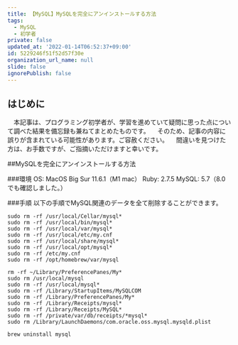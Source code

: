 ```yaml
---
title: 【MySQL】MySQLを完全にアンインストールする方法
tags:
  - MySQL
  - 初学者
private: false
updated_at: '2022-01-14T06:52:37+09:00'
id: 5229246f51f52d57f30e
organization_url_name: null
slide: false
ignorePublish: false
---
```

## はじめに
　本記事は、プログラミング初学者が、学習を進めていて疑問に思った点について調べた結果を備忘録も兼ねてまとめたものです。
　そのため、記事の内容に誤りが含まれている可能性があります。ご容赦ください。
　間違いを見つけた方は、お手数ですが、ご指摘いただけますと幸いです。

##MySQLを完全にアンインストールする方法

###環境
OS: MacOS Big Sur 11.6.1（M1 mac）
Ruby: 2.7.5
MySQL: 5.7（8.0でも確認しました。）

###手順
以下の手順でMySQL関連のデータを全て削除することができます。

```
sudo rm -rf /usr/local/Cellar/mysql*
sudo rm -rf /usr/local/bin/mysql*
sudo rm -rf /usr/local/var/mysql*
sudo rm -rf /usr/local/etc/my.cnf
sudo rm -rf /usr/local/share/mysql*
sudo rm -rf /usr/local/opt/mysql*
sudo rm -rf /etc/my.cnf
sudo rm -rf /opt/homebrew/var/mysql 

rm -rf ~/Library/PreferencePanes/My*
sudo rm /usr/local/mysql
sudo rm -rf /usr/local/mysql*
sudo rm -rf /Library/StartupItems/MySQLCOM
sudo rm -rf /Library/PreferencePanes/My*
sudo rm -rf /Library/Receipts/mysql*
sudo rm -rf /Library/Receipts/MySQL*
sudo rm -rf /private/var/db/receipts/*mysql*
sudo rm /Library/LaunchDaemons/com.oracle.oss.mysql.mysqld.plist

brew uninstall mysql

```

